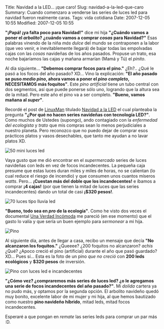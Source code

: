 Title: Navidad a la LED... ¡que caro!
Slug: navidad-a-la-led-que-caro
Summary: Cuando comenzaro a venderse las series de luces led para navidad fueron realmente caras.
Tags: vida cotidiana
Date: 2007-12-05 10:55
Modified: 2007-12-05 10:55


**"¡Papá! ¡ya falta poco para Navidad!"** dice mi hija **"¿Cuándo vamos a poner el _arbolito_? ¿cuándo vamos a comprar _cosas_ para Navidad?"** Esas palabras vinendo de la niña _más dulce_ del mundo se contraponen a la labor (que veo venir, e inevitablemente llegará) de bajar todas las empolvadas cajas con las _cosas_ navideñas de los años pasados. Propuse un trato, esa noche bajaríamos las cajas y mañana armarían (Mamá y Tú) el _pinito_.

Al día siguiente... **"Debemos comprar focos para el pino."** ¿Eh?.. ¿Qué le pasó a los focos del año pasado? XD... Vino la explicación: **"El año pasado se puso _medio pino_, ahora vamos a poner el _pino completo_, NECESITAMOS más foquitos"**. Este _pino artificial_ tiene un tubo central con dos segmentos, así que puede ponerse sólo uno, logrando que la altura sea de la mitad. Pero este año el pino va a ser completo. **"Bueno, vamos mañana al _super_"**.

Recordé el post de [LinuxMan](http://linuxman.blogsome.com) titulado [Navidad a la LED](http://linuxman.blogsome.com/2007/11/25/navidad-a-la-led/) el cual planteaba la pregunta **"¿Por qué no hacen series navideñas con tecnología LED?"**. Como muchos de Ustedes (supongo), ando contagiado con la _enfermedad del ecologista_ y _trato_ que mis compras sean lo menos perjudiciales a nuestro planeta. Pero reconozco que no puedo dejar de comprar esos prácticos platos y vasos desechables, que tanto me ayudan a no lavar platos XD.

<img class="img-fluid" src="50-mini-luces-led.jpg" alt="50 mini luces led">

Vaya gusto que me dió encontrar en el _supermercado_ series de luces navideñas con leds en vez de focos incandecentes. La pequeña caja presume que estas luces duran miles y miles de horas, no se calientan (lo cual reduce el riesgo de incendio) y que consumen unos cuantos míseros _watts_. Pero... **¡Cuestan más del doble que los incandecentes!** e íbamos a comprar **¡4 cajas!** (por que tienen la mitad de luces que las series incandecentes) dando un total de casi **¡$320 pesos!**.

<img class="img-fluid" src="70-luces-tipo-lluvia-led.jpg" alt="70 luces tipo lluvia led">

**"Bueno, todo sea en _pro_ de la ecología"**. Como he visto dos veces el documental [Una Verdad Incómoda](http://es.wikipedia.org/wiki/Una_verdad_inc%C3%B3moda) me pareció (en ese momento) que el gasto lo valía y que sería un buen ejemplo para _sermonear_ a mi hija.

<img class="img-fluid" src="pino-led.jpg" alt="Pino">

Al siguiente día, antes de llegar a casa, recibo un mensaje que decía **"No alcanzaron los foquitos."** ¿Queeee? ¿200 foquitos no alcanzaron? _achis_ ¿Qué? ¿Apoco creció el pino (artificial) durante el año que pasó guardado? XD... Pues sí... Esta es la foto de un pino _que no creció_ con **200 leds ecológicos** y **$320 pesos** de inversión.

<img class="img-fluid" src="pino-led-e-incandecente.jpg" alt="Pino con luces led e incandecentes">

**"¿Cómo vez? ¿compraremos más series de luces led? ¿o le agregamos una serie de focos incandecentes del año pasado?"**. Mi _dolida_ cartera ya no pudo más, y optamos por la segunda opción. El arbolito navideño quedó muy bonito, excelente labor de mi mujer y mi hija, al que hemos bautizado como nuestro **pino navideño híbrido**, mitad leds, mitad focos incandecentes.

Esperaré a que pongan en _remate_ las series leds para comprar un par más :D.
